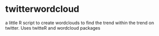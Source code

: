 # twitterwordcloud
a little R script to create wordclouds to find the trend within the trend on twitter.  Uses twitteR and wordcloud packages
